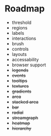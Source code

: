 # Roadmap

- threshold
- regions
- labels
- interactions
- brush
- controls
- layouts
- accessability
- browser support
- ~~legends~~
- ~~events~~
- ~~tooltips~~
- ~~textures~~
- ~~gradients~~
- ~~area~~
- ~~stacked area~~
- ~~bar~~
- ~~radial~~
- ~~streamgraph~~
- ~~heatmap~~
- ~~hierarchy~~
